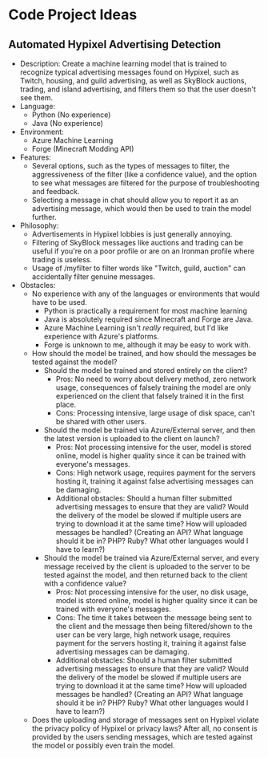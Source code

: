 # Code Project Ideas

## Automated Hypixel Advertising Detection

* Description: Create a machine learning model that is trained to recognize typical advertising messages found on Hypixel, such as Twitch, housing, and guild advertising, as well as SkyBlock auctions, trading, and island advertising, and filters them so that the user doesn't see them.
* Language:
  * Python (No experience)
  * Java (No experience)
* Environment:
  * Azure Machine Learning
  * Forge (Minecraft Modding API)
* Features:
  * Several options, such as the types of messages to filter, the aggressiveness of the filter (like a confidence value), and the option to see what messages are filtered for the purpose of troubleshooting and feedback.
  * Selecting a message in chat should allow you to report it as an advertising message, which would then be used to train the model further.
* Philosophy:
  * Advertisements in Hypixel lobbies is just generally annoying.
  * Filtering of SkyBlock messages like auctions and trading can be useful if you're on a poor profile or are on an Ironman profile where trading is useless.
  * Usage of /myfilter to filter words like "Twitch, guild, auction" can accidentally filter genuine messages.
* Obstacles:
  * No experience with any of the languages or environments that would have to be used.
    * Python is practically a requirement for most machine learning
    * Java is absolutely required since Minecraft and Forge are Java.
    * Azure Machine Learning isn't *really* required, but I'd like experience with Azure's platforms.
    * Forge is unknown to me, although it may be easy to work with.
  * How should the model be trained, and how should the messages be tested against the model?
    * Should the model be trained and stored entirely on the client?
      * Pros: No need to worry about delivery method, zero network usage, consequences of falsely training the model are only experienced on the client that falsely trained it in the first place.
      * Cons: Processing intensive, large usage of disk space, can't be shared with other users.
    * Should the model be trained via Azure/External server, and then the latest version is uploaded to the client on launch?
      * Pros: Not processing intensive for the user, model is stored online, model is higher quality since it can be trained with everyone's messages.
      * Cons: High network usage, requires payment for the servers hosting it, training it against false advertising messages can be damaging.
      * Additional obstacles: Should a human filter submitted advertising messages to ensure that they are valid? Would the delivery of the model be slowed if multiple users are trying to download it at the same time? How will uploaded messages be handled? (Creating an API? What language should it be in? PHP? Ruby? What other languages would I have to learn?)
    * Should the model be trained via Azure/External server, and every message received by the client is uploaded to the server to be tested against the model, and then returned back to the client with a confidence value?
      * Pros: Not processing intensive for the user, no disk usage, model is stored online, model is higher quality since it can be trained with everyone's messages.
      * Cons: The time it takes between the message being sent to the client and the message then being filtered/shown to the user can be very large, high network usage, requires payment for the servers hosting it, training it against false advertising messages can be damaging.
      * Additional obstacles: Should a human filter submitted advertising messages to ensure that they are valid? Would the delivery of the model be slowed if multiple users are trying to download it at the same time? How will uploaded messages be handled? (Creating an API? What language should it be in? PHP? Ruby? What other languages would I have to learn?)
  * Does the uploading and storage of messages sent on Hypixel violate the privacy policy of Hypixel or privacy laws? After all, no consent is provided by the users sending messages, which are tested against the model or possibly even train the model.
